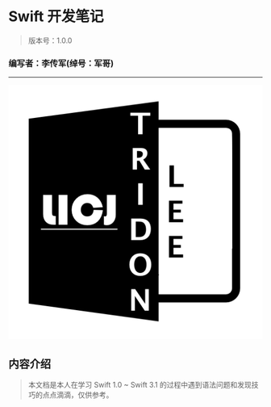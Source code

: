 # Swift 开发笔记

> 版本号：1.0.0

### 编写者：李传军(绰号：军哥)

---

![TridonLee](/assets/tridonlee.png)

## 内容介绍

> 本文档是本人在学习 Swift 1.0 ~ Swift 3.1 的过程中遇到语法问题和发现技巧的点点滴滴，仅供参考。



